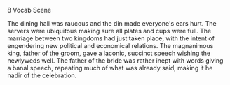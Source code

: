 8 Vocab Scene

The dining hall was raucous and the din made everyone's ears hurt. The 
servers were ubiquitous making sure all plates and cups were full. The 
marriage between two kingdoms had just taken place, with the intent of 
engendering new political and economical relations. The magnanimous 
king, father of the groom, gave a laconic, succinct speech wishing the 
newlyweds well. The father of the bride was rather inept with words giving
a banal speech, repeating much of what was already said, making it he 
nadir of the celebration.